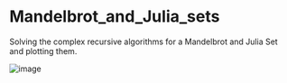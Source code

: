 # Mandelbrot_and_Julia_sets
Solving the complex recursive algorithms for a Mandelbrot and Julia Set and plotting them. 

![image](https://user-images.githubusercontent.com/64051575/209220872-1b683cdb-a207-4933-919e-8987a9fedc71.png)

